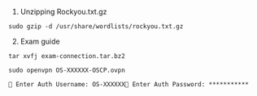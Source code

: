 1. Unzipping Rockyou.txt.gz
```
sudo gzip -d /usr/share/wordlists/rockyou.txt.gz
```

2. Exam guide
```
tar xvfj exam-connection.tar.bz2
```
```
sudo openvpn OS-XXXXXX-OSCP.ovpn 
```
```
🔐 Enter Auth Username: OS-XXXXXX🔐 Enter Auth Password: ***********
```